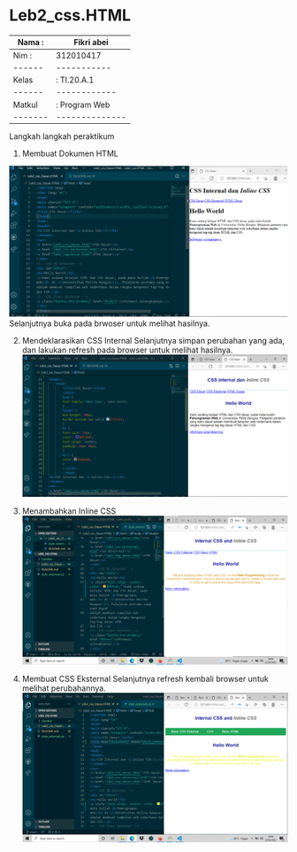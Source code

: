 # Leb2_css.HTML

| Nama : | Fikri abei |
|------| ------------|
| Nim :| 312010417 |
|------| -----------|
| Kelas| : TI.20.A.1 |
|------|------------|
| Matkul |: Program Web |
|-------|--------------|
Langkah langkah peraktikum
1. Membuat Dokumen HTML

![Membuat Dokumen HTML](Gambar/ss1.png)
Selanjutnya buka pada brwoser untuk melihat hasilnya.


2. Mendeklarasikan CSS Internal
Selanjutnya simpan perubahan yang ada, dan lakukan refresh pada browser untuk melihat
hasilnya.
![](Gambar/ss2.png)

3. Menambahkan Inline CSS
![](Gambar/ss3.png)

4. Membuat CSS Eksternal
Selanjutnya refresh kembali browser untuk melihat perubahannya.
![](Gambar/ss4.png)